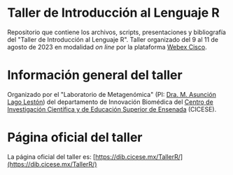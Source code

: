 # Taller de Introducción al Lenguaje R

Repositorio que contiene los archivos, scripts, presentaciones y bibliografía del "Taller de Introducción al Lenguaje R". 
Taller organizado del 9 al 11 de agosto de 2023 en modalidad _on line_ por la plataforma [Webex Cisco](https://www.webex.com/es/downloads.html).

# Información general del taller
Organizado por el "Laboratorio de Metagenómica" (PI: [Dra. M. Asunción Lago Lestón](https://usuario.cicese.mx/~alago/)) del departamento de Innovación Biomédica del [Centro de Investigación Científica y de Educación Superior de Ensenada](https://www.cicese.edu.mx/) (CICESE).

# Página oficial del taller
La página oficial del taller es: [https://dib.cicese.mx/TallerR/](https://dib.cicese.mx/TallerR/)
